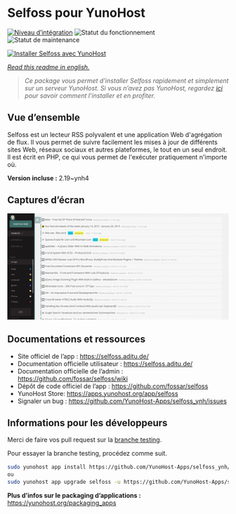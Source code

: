 <!--
N.B.: This README was automatically generated by https://github.com/YunoHost/apps/tree/master/tools/README-generator
It shall NOT be edited by hand.
-->

# Selfoss pour YunoHost

[![Niveau d’intégration](https://dash.yunohost.org/integration/selfoss.svg)](https://dash.yunohost.org/appci/app/selfoss) ![Statut du fonctionnement](https://ci-apps.yunohost.org/ci/badges/selfoss.status.svg) ![Statut de maintenance](https://ci-apps.yunohost.org/ci/badges/selfoss.maintain.svg)

[![Installer Selfoss avec YunoHost](https://install-app.yunohost.org/install-with-yunohost.svg)](https://install-app.yunohost.org/?app=selfoss)

*[Read this readme in english.](./README.md)*

> *Ce package vous permet d’installer Selfoss rapidement et simplement sur un serveur YunoHost.
Si vous n’avez pas YunoHost, regardez [ici](https://yunohost.org/#/install) pour savoir comment l’installer et en profiter.*

## Vue d’ensemble

Selfoss est un lecteur RSS polyvalent et une application Web d'agrégation de flux. Il vous permet de suivre facilement les mises à jour de différents sites Web, réseaux sociaux et autres plateformes, le tout en un seul endroit. Il est écrit en PHP, ce qui vous permet de l'exécuter pratiquement n'importe où.

**Version incluse :** 2.19~ynh4

## Captures d’écran

![Capture d’écran de Selfoss](./doc/screenshots/screenshot1.png)

## Documentations et ressources

* Site officiel de l’app : <https://selfoss.aditu.de/>
* Documentation officielle utilisateur : <https://selfoss.aditu.de/>
* Documentation officielle de l’admin : <https://github.com/fossar/selfoss/wiki>
* Dépôt de code officiel de l’app : <https://github.com/fossar/selfoss>
* YunoHost Store: <https://apps.yunohost.org/app/selfoss>
* Signaler un bug : <https://github.com/YunoHost-Apps/selfoss_ynh/issues>

## Informations pour les développeurs

Merci de faire vos pull request sur la [branche testing](https://github.com/YunoHost-Apps/selfoss_ynh/tree/testing).

Pour essayer la branche testing, procédez comme suit.

``` bash
sudo yunohost app install https://github.com/YunoHost-Apps/selfoss_ynh/tree/testing --debug
ou
sudo yunohost app upgrade selfoss -u https://github.com/YunoHost-Apps/selfoss_ynh/tree/testing --debug
```

**Plus d’infos sur le packaging d’applications :** <https://yunohost.org/packaging_apps>